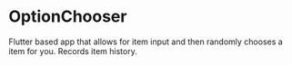 # OptionChooser
Flutter based app that allows for item input and then randomly chooses a item for you. Records item history.
